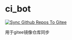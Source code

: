 # ci_bot

[![Sync Github Repos To Gitee](https://github.com/kurisaW/ci_bot/actions/workflows/Sync.yml/badge.svg)](https://github.com/kurisaW/ci_bot/actions/workflows/Sync.yml)

用于gitee镜像仓库同步
